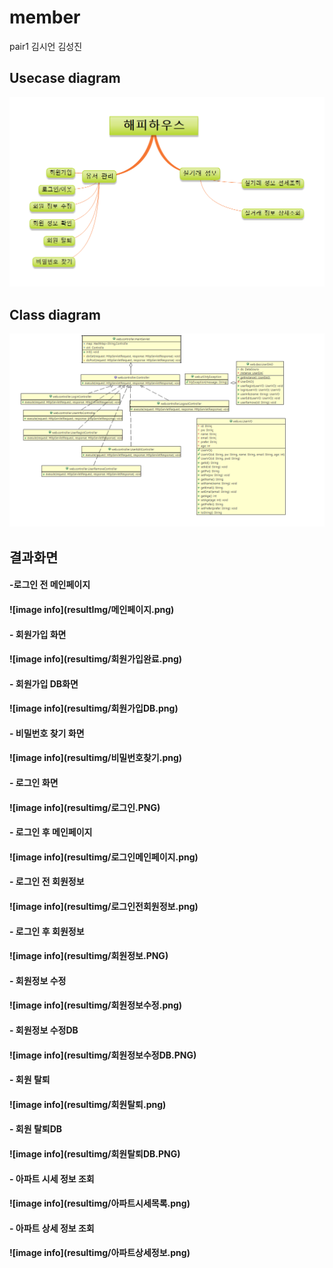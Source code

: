 # member

pair1
김시언 김성진

## Usecase diagram
![image info](usecasediagram.png)

## Class diagram
![image info](classdiagram.png)

## 결과화면
<h4>-로그인 전 메인페이지<br/><h4/>
![image info](resultImg/메인페이지.png)
<h4>- 회원가입 화면<br/><h4/>
![image info](resultimg/회원가입완료.png)
<h4>- 회원가입 DB화면<br/><h4/>
![image info](resultimg/회원가입DB.png)
<h4>- 비밀번호 찾기 화면<br/><h4/>
![image info](resultimg/비밀번호찾기.png)
<h4>- 로그인 화면<br/><h4/>
![image info](resultimg/로그인.PNG)
<h4>- 로그인 후 메인페이지<br/><h4/>
![image info](resultimg/로그인메인페이지.png)
<h4>- 로그인 전 회원정보<br/><h4/>
![image info](resultimg/로그인전회원정보.png)
<h4>- 로그인 후 회원정보<br/><h4/>
![image info](resultimg/회원정보.PNG)
<h4>- 회원정보 수정<br/><h4/>
![image info](resultimg/회원정보수정.png)
<h4>- 회원정보 수정DB<br/><h4/>
![image info](resultimg/회원정보수정DB.PNG)
<h4>- 회원 탈퇴<br/><h4/>
![image info](resultimg/회원탈퇴.png)
<h4>- 회원 탈퇴DB<br/><h4/>
![image info](resultimg/회원탈퇴DB.PNG)
<h4>- 아파트 시세 정보 조회<br/><h4/>
![image info](resultimg/아파트시세목록.png)
<h4>- 아파트 상세 정보 조회<br/><h4/>
![image info](resultimg/아파트상세정보.png)
